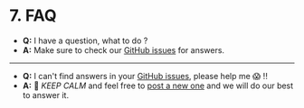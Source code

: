 # 7. FAQ

* **Q:** I have a question, what to do ?
* **A:** Make sure to check our [GitHub issues][github_questions] for answers.

***

* **Q:** I can't find answers in your [GitHub issues][github_questions], please help me :scream: !!
* **A:** :crown: *KEEP CALM* and feel free to [post a new one][github_new_issue] and we will do our best to answer it.

[github_questions]: https://github.com/ARCANEDEV/noCAPTCHA/issues?q=label:question
[github_new_issue]: https://github.com/ARCANEDEV/noCAPTCHA/issues/new
